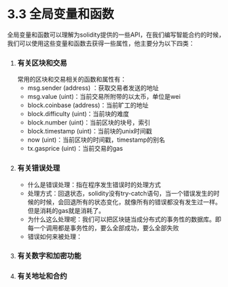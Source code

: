 # 3.3 全局变量和函数

全局变量和函数可以理解为solidity提供的一些API，在我们编写智能合约的时候，我们可以使用这些变量和函数去获得一些属性，他主要分为以下四类：

1. ### 有关区块和交易
    常用的区块和交易相关的函数和属性有：
    - msg.sender (address) ：获取交易者发送的地址
    - msg.value (uint)：当前交易所附带的以太币，单位是wei
    - block.coinbase (address)：当前旷工的地址
    - block.difficulty (uint)：当前块的难度
    - block.number (uint)：当前区块的块号，索引
    - block.timestamp (uint)：当前块的unix时间戳
    - now (uint)：当前区块的时间戳，timestamp的别名
    - tx.gasprice (uint)：当前交易的gas
2. ### 有关错误处理
    - 什么是错误处理：指在程序发生错误时的处理方式
    - 处理方式：回退状态，solidity没有try-catch语句，当一个错误发生的时候的时候，会回退所有的状态变化，就像所有的错误都没有发生过一样。但是消耗的gas就是消耗了。
    - 为什么这么处理呢：我们可以把区块链当成分布式的事务性的数据库。即每一个调用都是事务性的，要么全部成功，要么全部失败
    - 错误如何来被处理：
3. ### 有关数字和加密功能
4. ### 有关地址和合约



